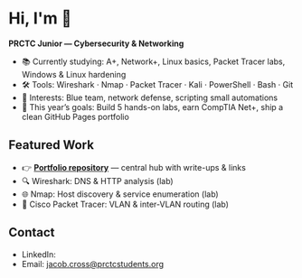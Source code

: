 # Hi, I'm <Jacob Cross> 👋
**PRCTC Junior — Cybersecurity & Networking**

- 📚 Currently studying: A+, Network+, Linux basics, Packet Tracer labs, Windows & Linux hardening
- 🛠️ Tools: Wireshark · Nmap · Packet Tracer · Kali · PowerShell · Bash · Git
- 🎯 Interests: Blue team, network defense, scripting small automations
- 🌱 This year’s goals: Build 5 hands-on labs, earn CompTIA Net+, ship a clean GitHub Pages portfolio

## Featured Work
- 👉 **[Portfolio repository](https://github.com/<jacobcross-sys>/portfolio)** — central hub with write-ups & links
- 🔍 Wireshark: DNS & HTTP analysis (lab)
- 🌐 Nmap: Host discovery & service enumeration (lab)
- 🧩 Cisco Packet Tracer: VLAN & inter-VLAN routing (lab)

## Contact
- LinkedIn: <your link>
- Email: <jacob.cross@prctcstudents.org>

